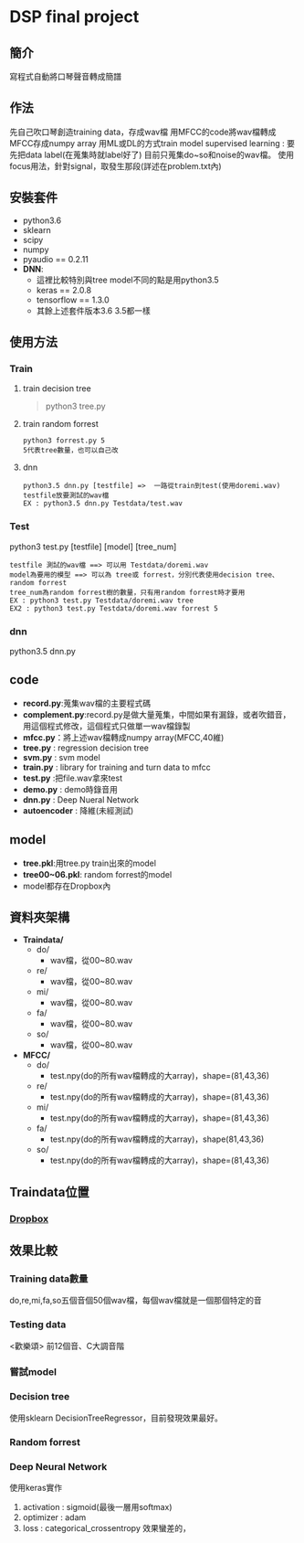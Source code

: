 # DSP final project
## 簡介
寫程式自動將口琴聲音轉成簡譜
## 作法
先自己吹口琴創造training data，存成wav檔
用MFCC的code將wav檔轉成MFCC存成numpy array
用ML或DL的方式train model
supervised learning : 要先把data label(在蒐集時就label好了)
目前只蒐集do~so和noise的wav檔。
使用focus用法，針對signal，取發生那段(詳述在problem.txt內)
## 安裝套件
- python3.6
- sklearn
- scipy
- numpy
- pyaudio == 0.2.11
- **DNN**:
    - 這裡比較特別與tree model不同的點是用python3.5
    - keras == 2.0.8
    - tensorflow == 1.3.0
    - 其餘上述套件版本3.6 3.5都一樣
## 使用方法
### Train
1. train decision tree
    > python3 tree.py
2. train random forrest
    ```
    python3 forrest.py 5
    5代表tree數量，也可以自己改
    ```
3. dnn
    ```
    python3.5 dnn.py [testfile] =>  一路從train到test(使用doremi.wav)
    testfile放要測試的wav檔
    EX : python3.5 dnn.py Testdata/test.wav
    ```
### Test
python3 test.py [testfile] [model] [tree_num]
```
testfile 測試的wav檔 ==> 可以用 Testdata/doremi.wav
model為要用的模型 ==> 可以為 tree或 forrest，分別代表使用decision tree、random forrest
tree_num為random forrest樹的數量，只有用random forrest時才要用
EX : python3 test.py Testdata/doremi.wav tree
EX2 : python3 test.py Testdata/doremi.wav forrest 5
```
### dnn
python3.5 dnn.py

## code
- **record.py**:蒐集wav檔的主要程式碼
- **complement.py**:record.py是做大量蒐集，中間如果有漏錄，或者吹錯音，用這個程式修改，這個程式只做單一wav檔錄製
- **mfcc.py**：將上述wav檔轉成numpy array(MFCC,40維)
- **tree.py** : regression decision tree
- **svm.py** : svm model
- **train.py** : library for training and turn data to mfcc
- **test.py** :把file.wav拿來test
- **demo.py** : demo時錄音用
- **dnn.py** : Deep Nueral Network
- **autoencoder** : 降維(未經測試)

## model
- **tree.pkl**:用tree.py train出來的model
- **tree00~06.pkl**: random forrest的model
- model都存在Dropbox內
## 資料夾架構
- **Traindata/**
    - do/
        - wav檔，從00~80.wav
    - re/
        - wav檔，從00~80.wav
    - mi/
        - wav檔，從00~80.wav
    - fa/
        - wav檔，從00~80.wav
    - so/
        - wav檔，從00~80.wav
- **MFCC/**
    - do/
        - test.npy(do的所有wav檔轉成的大array)，shape=(81,43,36)
    - re/
        - test.npy(do的所有wav檔轉成的大array)，shape=(81,43,36)
    - mi/
        - test.npy(do的所有wav檔轉成的大array)，shape=(81,43,36)
    - fa/
        - test.npy(do的所有wav檔轉成的大array)，shape(81,43,36)
    - so/
        - test.npy(do的所有wav檔轉成的大array)，shape=(81,43,36)

## Traindata位置
### [Dropbox](https://www.dropbox.com/sh/slb81q2s6z9uafc/AACHbLHjwuQ5zprz5LqLP9yEa?dl=1)

## 效果比較
### Training data數量
do,re,mi,fa,so五個音個50個wav檔，每個wav檔就是一個那個特定的音
### Testing data
<歡樂頌> 前12個音、C大調音階
### 嘗試model
### Decision tree
使用sklearn DecisionTreeRegressor，目前發現效果最好。
### Random forrest
### Deep Neural Network
使用keras實作
1. activation : sigmoid(最後一層用softmax)
2. optimizer : adam
3. loss : categorical_crossentropy
效果蠻差的，
